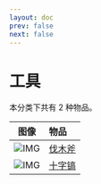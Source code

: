 ```yaml
---
layout: doc
prev: false
next: false
---
```


# 工具

本分类下共有 2 种物品。

| 图像 | 物品 |
| :-: | :-- |
| ![IMG](/wiki/item/axe.png) | [伐木斧](axe) |
| ![IMG](/wiki/item/pickaxe.png) | [十字镐](pickaxe) |

<style scoped>
  td img { max-width: 64px; max-height: 64px; }
</style>
